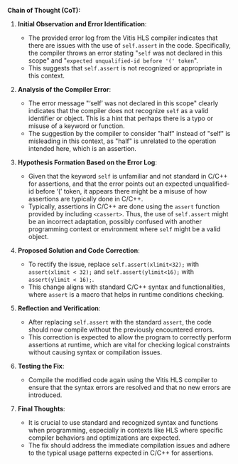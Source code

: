 **Chain of Thought (CoT):**

1. **Initial Observation and Error Identification**:
   - The provided error log from the Vitis HLS compiler indicates that there are issues with the use of `self.assert` in the code. Specifically, the compiler throws an error stating "`self` was not declared in this scope" and "`expected unqualified-id before '(' token`".
   - This suggests that `self.assert` is not recognized or appropriate in this context.

2. **Analysis of the Compiler Error**:
   - The error message "‘self’ was not declared in this scope" clearly indicates that the compiler does not recognize `self` as a valid identifier or object. This is a hint that perhaps there is a typo or misuse of a keyword or function.
   - The suggestion by the compiler to consider "half" instead of "self" is misleading in this context, as "half" is unrelated to the operation intended here, which is an assertion.

3. **Hypothesis Formation Based on the Error Log**:
   - Given that the keyword `self` is unfamiliar and not standard in C/C++ for assertions, and that the error points out an expected unqualified-id before ‘(’ token, it appears there might be a misuse of how assertions are typically done in C/C++.
   - Typically, assertions in C/C++ are done using the `assert` function provided by including `<cassert>`. Thus, the use of `self.assert` might be an incorrect adaptation, possibly confused with another programming context or environment where `self` might be a valid object.

4. **Proposed Solution and Code Correction**:
   - To rectify the issue, replace `self.assert(xlimit<32);` with `assert(xlimit < 32);` and `self.assert(ylimit<16);` with `assert(ylimit < 16);`.
   - This change aligns with standard C/C++ syntax and functionalities, where `assert` is a macro that helps in runtime conditions checking.

5. **Reflection and Verification**:
   - After replacing `self.assert` with the standard `assert`, the code should now compile without the previously encountered errors.
   - This correction is expected to allow the program to correctly perform assertions at runtime, which are vital for checking logical constraints without causing syntax or compilation issues.

6. **Testing the Fix**:
   - Compile the modified code again using the Vitis HLS compiler to ensure that the syntax errors are resolved and that no new errors are introduced.

7. **Final Thoughts**:
   - It is crucial to use standard and recognized syntax and functions when programming, especially in contexts like HLS where specific compiler behaviors and optimizations are expected.
   - The fix should address the immediate compilation issues and adhere to the typical usage patterns expected in C/C++ for assertions.